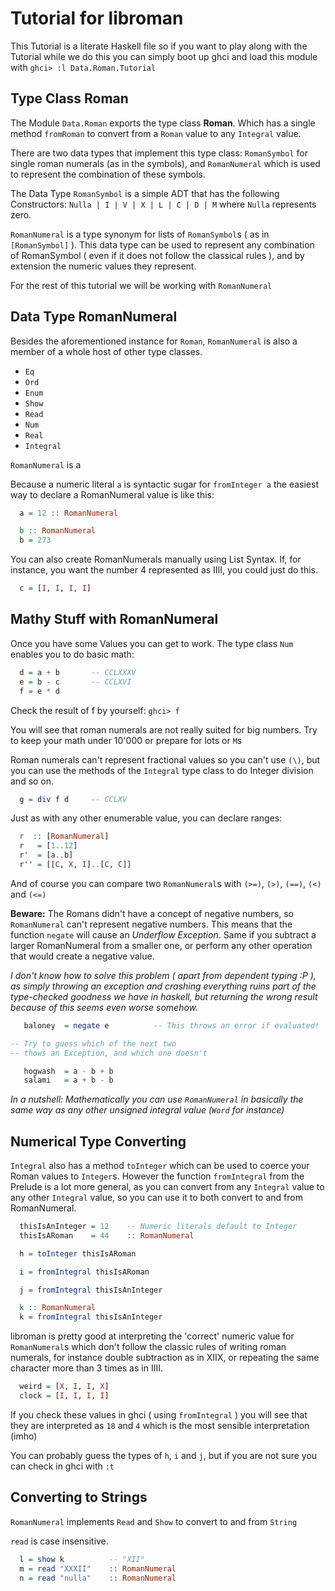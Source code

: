 <!--
Haskell Files should declare a module

>   module Data.Roman.Tutorial where
>   import Data.Roman

-->
Tutorial for libroman
=====================

This Tutorial is a literate Haskell file so if you want to play along with the Tutorial while we do this you can simply boot up ghci and load this module with `ghci> :l Data.Roman.Tutorial`

Type Class Roman
----------------

The Module `Data.Roman` exports the type class **Roman**. Which has a single method `fromRoman` to convert from a `Roman` value to any `Integral` value.

There are two data types that implement this type class: `RomanSymbol` for single roman numerals (as in the symbols), and `RomanNumeral` which is used to represent the combination of these symbols.

The Data Type `RomanSymbol` is a simple ADT that has the following Constructors: `Nulla | I | V | X | L | C | D | M` where `Nulla` represents zero.

`RomanNumeral` is a type synonym for lists of `RomanSymbol`s ( as in `[RomanSymbol]` ). This data type can be used to represent any combination of RomanSymbol ( even if it does not follow the classical rules ), and by extension the numeric values they represent.

For the rest of this tutorial we will be working with `RomanNumeral`

Data Type RomanNumeral
----------------------

Besides the aforementioned instance for `Roman`, `RomanNumeral` is also a member of a whole host of other type classes.

-   `Eq`
-   `Ord`
-   `Enum`
-   `Show`
-   `Read`
-   `Num`
-   `Real`
-   `Integral`

`RomanNumeral` is a

Because a numeric literal `a` is syntactic sugar for `fromInteger a` the easiest way to declare a RomanNumeral value is like this:

``` haskell
  a = 12 :: RomanNumeral

  b :: RomanNumeral
  b = 273
```

You can also create RomanNumerals manually using List Syntax. If, for instance, you want the number 4 represented as IIII, you could just do this.

``` haskell
  c = [I, I, I, I]
```

Mathy Stuff with RomanNumeral
-----------------------------

Once you have some Values you can get to work. The type class `Num` enables you to do basic math:

``` haskell
  d = a + b       -- CCLXXXV
  e = b - c       -- CCLXVI
  f = e * d
```

Check the result of f by yourself: `ghci> f`

You will see that roman numerals are not really suited for big numbers. Try to keep your math under 10'000 or prepare for lots or `M`s

Roman numerals can't represent fractional values so you can't use `(\)`, but you can use the methods of the `Integral` type class to do Integer division and so on.

``` haskell
  g = div f d     -- CCLXV
```

Just as with any other enumerable value, you can declare ranges:

``` haskell
  r  :: [RomanNumeral]
  r   = [1..12]
  r'  = [a..b]
  r'' = [[C, X, I]..[C, C]]
```

And of course you can compare two `RomanNumeral`s with `(>=)`, `(>)`, `(==)`, `(<)` and `(<=)`

**Beware:** The Romans didn't have a concept of negative numbers, so `RomanNumeral` can't represent negative numbers. This means that the function `negate` will cause an *Underflow Exception*. Same if you subtract a larger RomanNumeral from a smaller one, or perform any other operation that would create a negative value.

*I don't know how to solve this problem ( apart from dependent typing :P ), as simply throwing an exception and crashing everything ruins part of the type-checked goodness we have in haskell, but returning the wrong result because of this seems even worse somehow.*

``` haskell
   baloney  = negate e          -- This throws an error if evaluated!

-- Try to guess which of the next two
-- thows an Exception, and which one doesn't

   hogwash  = a - b + b
   salami   = a + b - b
```

*In a nutshell: Mathematically you can use `RomanNumeral` in basically the same way as any other unsigned integral value (`Word` for instance)*

Numerical Type Converting
-------------------------

`Integral` also has a method `toInteger` which can be used to coerce your Roman values to `Integer`s. However the function `fromIntegral` from the Prelude is a lot more general, as you can convert from any `Integral` value to any other `Integral` value, so you can use it to both convert to and from RomanNumeral.

``` haskell
  thisIsAnInteger = 12    -- Numeric literals default to Integer
  thisIsARoman    = 44    :: RomanNumeral

  h = toInteger thisIsARoman

  i = fromIntegral thisIsARoman

  j = fromIntegral thisIsAnInteger

  k :: RomanNumeral
  k = fromIntegral thisIsAnInteger
```

libroman is pretty good at interpreting the 'correct' numeric value for `RomanNumeral`s which don't follow the classic rules of writing roman numerals, for instance double subtraction as in XIIX, or repeating the same character more than 3 times as in IIII.

``` haskell
  weird = [X, I, I, X]
  clock = [I, I, I, I]
```

If you check these values in ghci ( using `fromIntegral` ) you will see that they are interpreted as `18` and `4` which is the most sensible interpretation (imho)

You can probably guess the types of `h`, `i` and `j`, but if you are not sure you can check in ghci with `:t`

Converting to Strings
---------------------

`RomanNumeral` implements `Read` and `Show` to convert to and from `String`

`read` is case insensitive.

``` haskell
  l = show k          -- "XII"
  m = read "XXXII"    :: RomanNumeral
  n = read "nulla"    :: RomanNumeral
```

